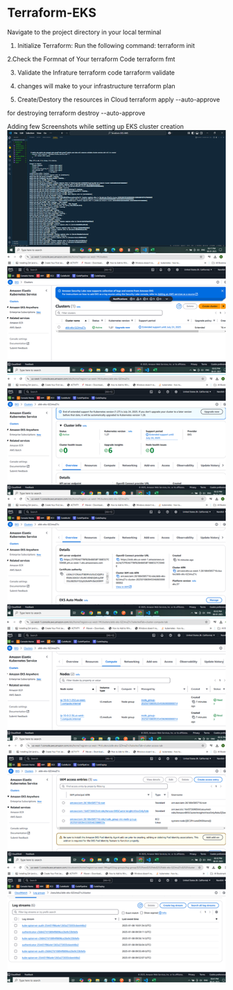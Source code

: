 # Terraform-EKS

Navigate to the project directory in your local terminal
1. Initialize Terraform: Run the following command:
terraform init

2.Check the Formnat of Your terraform Code
terraform fmt

3. Validate the Infrature terraform code
tarraform validate

4. changes will make to your infrastructure
terraform plan

4. Create/Destory the resources in Cloud
terraform apply --auto-approve

for destroying 
terraform destroy --auto-approve

Adding few Screenshots while setting up EKS cluster creation
 ![alt text](<Screenshot (35).png>) 
 ![alt text](<Screenshot (42).png>) 
 ![alt text](<Screenshot (43).png>) 
 ![alt text](<Screenshot (44).png>) 
 ![alt text](<Screenshot (45).png>) 
 ![alt text](<Screenshot (46).png>) 
 ![alt text](<Screenshot (47).png>)